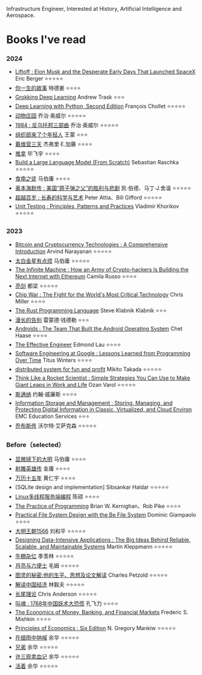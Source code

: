 Infrastructure Engineer, Interested at History, Artificial Intelligence and Aerospace.

# Books I've read

### 2024
- [Liftoff : Elon Musk and the Desperate Early Days That Launched SpaceX](https://book.douban.com/subject/35390591/) Eric Berger ⭐⭐⭐⭐⭐
- [你一生的故事](https://book.douban.com/subject/34672178/) 特德姜 ⭐⭐⭐⭐
- [Grokking Deep Learning](https://book.douban.com/subject/26887949/) Andrew Trask ⭐⭐⭐
- [Deep Learning with Python, Second Edition](https://book.douban.com/subject/34992553/) François Chollet ⭐⭐⭐⭐⭐
- [动物庄园](https://book.douban.com/subject/11533585/) 乔治·奥威尔 ⭐⭐⭐⭐⭐
- [1984 : 反乌托邦三部曲](https://book.douban.com/subject/25798623/) 乔治·奥威尔 ⭐⭐⭐⭐⭐
- [组织部来了个年轻人](https://book.douban.com/subject/35455394/) 王蒙 ⭐⭐⭐
- [戴维营三天](https://book.douban.com/subject/36177510/) 杰弗里·E.加藤 ⭐⭐⭐⭐
- [推拿](https://book.douban.com/subject/34432627/) 毕飞宇 ⭐⭐⭐⭐
- [Build a Large Language Model (From Scratch)](https://book.douban.com/subject/36808317/) Sebastian Raschka ⭐⭐⭐⭐⭐
- [食南之徒](https://book.douban.com/subject/36710597/) 马伯庸 ⭐⭐⭐⭐
- [奥本海默传 : 美国“原子弹之父”的胜利与悲剧](https://book.douban.com/subject/36483883/) 凯·伯德、马丁·J.舍温 ⭐⭐⭐⭐⭐
- [超越百岁 : 长寿的科学与艺术](https://book.douban.com/subject/36696538/) Peter Attia、Bill Gifford ⭐⭐⭐⭐⭐
- [Unit Testing : Principles, Patterns and Practices](https://book.douban.com/subject/34429421/) Vladimir Khorikov ⭐⭐⭐⭐⭐

### 2023
- [Bitcoin and Cryptocurrency Technologies : A Comprehensive Introduction](https://book.douban.com/subject/26745448/) Arvind Narayanan ⭐⭐⭐⭐⭐
- [太白金星有点烦](https://book.douban.com/subject/36328704/) 马伯庸 ⭐⭐⭐⭐⭐
- [The Infinite Machine : How an Army of Crypto-hackers Is Building the Next Internet with Ethereum](https://book.douban.com/subject/35222512/) Camila Russo ⭐⭐⭐⭐
- [亮剑](https://book.douban.com/subject/27167368/) 都梁 ⭐⭐⭐⭐⭐
- [Chip War : The Fight for the World's Most Critical Technology](https://book.douban.com/subject/36353062/) Chris Miller ⭐⭐⭐⭐
- [The Rust Programming Language](https://book.douban.com/subject/27013197/) Steve Klabnik Klabnik ⭐⭐⭐
- [漫长的告别](https://book.douban.com/subject/30316475/) 雷蒙德·钱德勒 ⭐⭐⭐
- [Androids : The Team That Built the Android Operating System](https://book.douban.com/subject/35564446/) Chet Haase ⭐⭐⭐⭐
- [The Effective Engineer](https://book.douban.com/subject/26360716/) Edmond Lau ⭐⭐⭐⭐
- [Software Engineering at Google : Lessons Learned from Programming Over Time](https://book.douban.com/subject/34875994/) Titus Winters ⭐⭐⭐⭐
- [distributed system for fun and profit](https://book.douban.com/subject/35300479/) Mikito Takada ⭐⭐⭐⭐⭐
- [Think Like a Rocket Scientist : Simple Strategies You Can Use to Make Giant Leaps in Work and Life](https://book.douban.com/subject/34957041/) Ozan Varol ⭐⭐⭐⭐⭐
- [斯通纳](https://book.douban.com/subject/26425831/) 约翰·威廉斯 ⭐⭐⭐⭐
- [Information Storage and Management : Storing, Managing, and Protecting Digital Information in Classic, Virtualized, and Cloud Environ](https://book.douban.com/subject/10077008/) EMC Education Services ⭐⭐⭐
- [乔布斯传](https://book.douban.com/subject/25810506/) 沃尔特·艾萨克森  ⭐⭐⭐⭐⭐

### Before（selected）
- [显微镜下的大明](https://book.douban.com/subject/30414743/) 马伯庸 ⭐⭐⭐⭐
- [射雕英雄传](https://book.douban.com/subject/1082271/) 金庸 ⭐⭐⭐⭐
- [万历十五年](https://book.douban.com/subject/26418524/) 黄仁宇 ⭐⭐⭐⭐
- [SQLite design and implementation] Sibsankar Haldar ⭐⭐⭐⭐⭐
- [Linux多线程服务端编程](https://book.douban.com/subject/20471211/) 陈硕 ⭐⭐⭐⭐
- [The Practice of Programming](https://book.douban.com/subject/1459281/) Brian W. Kernighan、Rob Pike ⭐⭐⭐⭐
- [Practical File System Design with the Be File System](https://book.douban.com/subject/1786841/) Dominic Giampaolo ⭐⭐⭐⭐
- [大明王朝1566](https://book.douban.com/subject/26925171/) 刘和平 ⭐⭐⭐⭐⭐
- [Designing Data-Intensive Applications : The Big Ideas Behind Reliable, Scalable, and Maintainable Systems](https://book.douban.com/subject/26197294/) Martin Kleppmann ⭐⭐⭐⭐⭐
- [牛棚杂忆](https://book.douban.com/subject/1062423/) 季羡林 ⭐⭐⭐⭐⭐
- [月亮与六便士](https://book.douban.com/subject/26707463/) 毛姆 ⭐⭐⭐⭐⭐
- [图灵的秘密:他的生平、思想及论文解读](https://book.douban.com/subject/10779604/) Charles Petzold ⭐⭐⭐⭐⭐
- [解读中国经济](https://book.douban.com/subject/11626951/) 林毅夫 ⭐⭐⭐⭐⭐
- [长尾理论](https://book.douban.com/subject/11589951/) Chris Anderson ⭐⭐⭐⭐⭐
- [叫魂 : 1768年中国妖术大恐慌](https://book.douban.com/subject/25912076/) 孔飞力 ⭐⭐⭐⭐
- [The Economics of Money, Banking, and Financial Markets](https://book.douban.com/subject/10515015/) Frederic S. Mishkin ⭐⭐⭐⭐
- [Principles of Economics : Six Edition](https://book.douban.com/subject/5501612/) N. Gregory Mankiw ⭐⭐⭐⭐⭐
- [在细雨中呐喊](https://book.douban.com/subject/1009393/) 余华 ⭐⭐⭐⭐⭐
- [兄弟](https://book.douban.com/subject/1401425/) 余华  ⭐⭐⭐⭐⭐
- [许三观卖血记](https://book.douban.com/subject/1029791/) 余华 ⭐⭐⭐⭐⭐
- [活着](https://book.douban.com/subject/1082154/) 余华 ⭐⭐⭐⭐⭐
